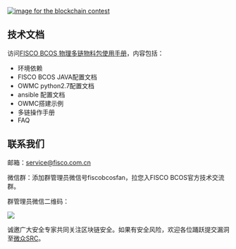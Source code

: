 [![image for the blockchain contest](https://github.com/FISCO-BCOS/FISCO-BCOS/blob/master/doc/imgs/application_contest.png "点击图片报名")](https://con.geekbang.org/)

## 技术文档

访问[FISCO BCOS 物理多链物料包使用手册](https://fisco-bcos-documentation.readthedocs.io/zh_CN/feature-multichain/docs/mulchain/index.html)，内容包括：

- 环境依赖
- FISCO BCOS JAVA配置文档
- OWMC python2.7配置文档
- ansible 配置文档
- OWMC搭建示例
- 多链操作手册
- FAQ


## 联系我们

邮箱：service@fisco.com.cn

微信群：添加群管理员微信号fiscobcosfan，拉您入FISCO BCOS官方技术交流群。

群管理员微信二维码：

![](https://github.com/FISCO-BCOS/web3sdk/raw/master/doc/FISCO-BCOS.jpeg)

诚邀广大安全专家共同关注区块链安全。如果有安全风险，欢迎各位踊跃提交漏洞至[微众SRC](https://security.webank.com)。


